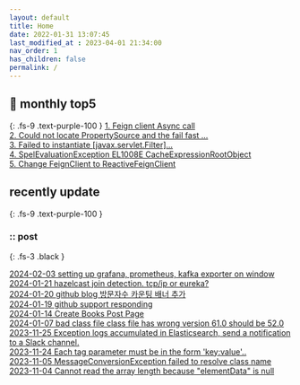 ```yaml
---
layout: default
title: Home
date: 2022-01-31 13:07:45
last_modified_at : 2023-04-01 21:34:00
nav_order: 1
has_children: false
permalink: /
---
```


## 🌈 monthly top5
{: .fs-9 .text-purple-100 }
[1. Feign client Async call](./docs/msa/feign/feignclient_async.md)  
[2. Could not locate PropertySource and the fail fast ...](./docs/errors/propertySourceError.md)  
[3. Failed to instantiate [javax.servlet.Filter]...](./docs/errors/spring1.md)  
[4. SpelEvaluationException EL1008E CacheExpressionRootObject](./docs/errors/spelEvaluationException.md)  
[5. Change FeignClient to ReactiveFeignClient](./docs/msa/feign/change_feignClient_to_reactiveFeignClient.md)  

## recently update
{: .fs-9 .text-purple-100 }

### :: post

{: .fs-3 .black }

[2024-02-03 setting up grafana, prometheus, kafka exporter on window](./docs/quality/monitoring/setting_up_kafka_exporter.md)  
[2024-01-21 hazelcast join detection. tcp/ip or eureka?](./docs/msa/cache/hazelcast_join_detection.md)  
[2024-01-20 github blog 방문자수 카운팅 배너 추가](./docs/etc/blog/github_blog_count.md)  
[2024-01-19 github support responding](./docs/etc/github_support_responding.md)  
[2024-01-14 Create Books Post Page](./docs/books/books.md)  
[2024-01-07 bad class file class file has wrong version 61.0 should be 52.0](./docs/errors/bad_class_wrong_version61.md)  
[2023-11-25 Exception logs accumulated in Elasticsearch, send a notification to a Slack channel.](./docs/sub-projects/elasticsearch_log_notification.md)  
[2023-11-24 Each tag parameter must be in the form 'key:value'..](./docs/errors/tagparameterformaterror.md)  
[2023-11-05 MessageConversionException failed to resolve class name](./docs/msa/kafka/messageConversionException.md)  
[2023-11-04 Cannot read the array length because "elementData" is null](./docs/errors/elementData_is_null.md)  
